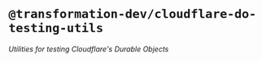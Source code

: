# `@transformation-dev/cloudflare-do-testing-utils`
_Utilities for testing Cloudflare's Durable Objects_
